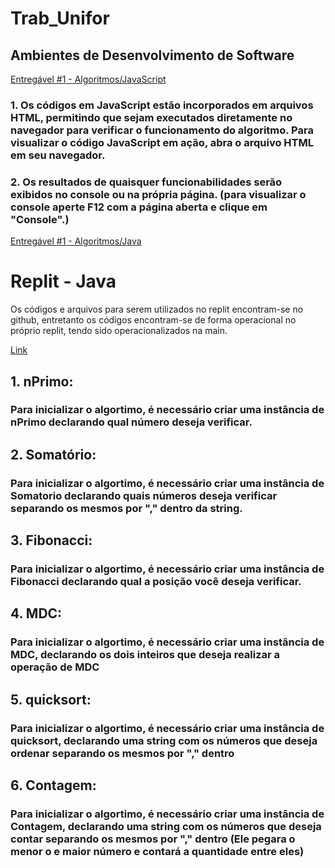 # Trab_Unifor

## Ambientes de Desenvolvimento de Software
[Entregável #1 - Algoritmos/JavaScript](https://github.com/SantoGuru/Trab_Unifor/tree/2bc425da3ed5dbd8b6ff2c76c6c21513829e9055/Trabalhos/Ambientes%20desenv%20de%20software/Entreg%C3%A1vel%20%231%20-%20Algoritmos/JavaScript)

### 1. Os códigos em JavaScript estão incorporados em arquivos HTML, permitindo que sejam executados diretamente no navegador para verificar o funcionamento do algoritmo. Para visualizar o código JavaScript em ação, abra o arquivo HTML em seu navegador. 

### 2. Os resultados de quaisquer funcionabilidades serão exibidos no console ou na própria página. (para visualizar o console aperte F12 com a página aberta e clique em "Console".)

[Entregável #1 - Algoritmos/Java](https://github.com/SantoGuru/Trab_Unifor/tree/5ff43dc31079079cc56adee5855a704465f7d5ae/Trabalhos/Ambientes%20desenv%20de%20software/Entreg%C3%A1vel%20%231%20-%20Algoritmos/Java)

# Replit - Java
Os códigos e arquivos para serem utilizados no replit encontram-se no github, entretanto os códigos encontram-se de forma operacional no próprio replit, tendo sido operacionalizados na main. 

[Link](https://replit.com/@SantoGuru/TrabalhoJava)

## 1. nPrimo:
### Para inicializar o algortimo, é necessário criar uma instância de nPrimo declarando qual número deseja verificar.

## 2. Somatório:
### Para inicializar o algortimo, é necessário criar uma instância de Somatorio declarando quais números deseja verificar separando os mesmos por "," dentro da string.

## 3. Fibonacci:
### Para inicializar o algortimo, é necessário criar uma instância de Fibonacci declarando qual a posição você deseja verificar.

## 4. MDC:
### Para inicializar o algortimo, é necessário criar uma instância de MDC, declarando os dois inteiros que deseja realizar a operação de MDC

## 5. quicksort:
### Para inicializar o algortimo, é necessário criar uma instância de quicksort, declarando uma string com os números que deseja ordenar separando os mesmos por "," dentro

## 6. Contagem:
### Para inicializar o algortimo, é necessário criar uma instância de Contagem, declarando uma string com os números que deseja contar separando os mesmos por "," dentro (Ele pegara o menor o e maior número e contará a quantidade entre eles)
